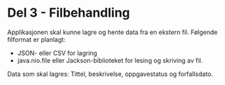 # Del 3 - Filbehandling

Applikasjonen skal kunne lagre og hente data fra en ekstern fil.
Følgende filformat er planlagt:

- JSON- eller CSV for lagring
- java.nio.file eller Jackson-biblioteket for lesing og skriving av fil.

Data som skal lagres: Tittel, beskrivelse, oppgavestatus og forfallsdato.

